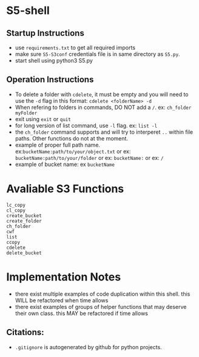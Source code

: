 # S5-shell

## Startup Instructions
* use  `requirements.txt` to get all required imports
* make sure `S5-S3conf` credentials file is in same directory as `S5.py`.
* start shell using python3 S5.py

## Operation Instructions
* To delete a folder with `cdelete`, it must be empty and you will need to use the `-d` flag in this format: `cdelete <folderName> -d`
* When refering to folders in commands, DO NOT add a `/`. ex: `ch_folder myFolder`
* exit using `exit` or `quit`
* for long version of list command, use `-l` flag. ex: `list -l`
* the `ch_folder` command supports and will try to interperet `..` within file paths. Other functions do not at the moment.
* example of proper full path name. ex:`bucketName:path/to/your/object.txt` or ex: `bucketName:path/to/your/folder` or ex: `bucketName:` or ex: `/`
* example of bucket name: ex `bucketName`

# Avaliable S3 Functions
```
lc_copy
cl_copy
create_bucket
create_folder
ch_folder
cwf
list
ccopy
cdelete
delete_bucket
```

# Implementation Notes
* there exist multiple examples of code duplication within this shell. this WILL be refactored when time allows
* there exist examples of groups of helper functions that may deserve their own class. this MAY be refactored if time allows

## Citations:
* `.gitignore` is autogenerated by github for python projects.